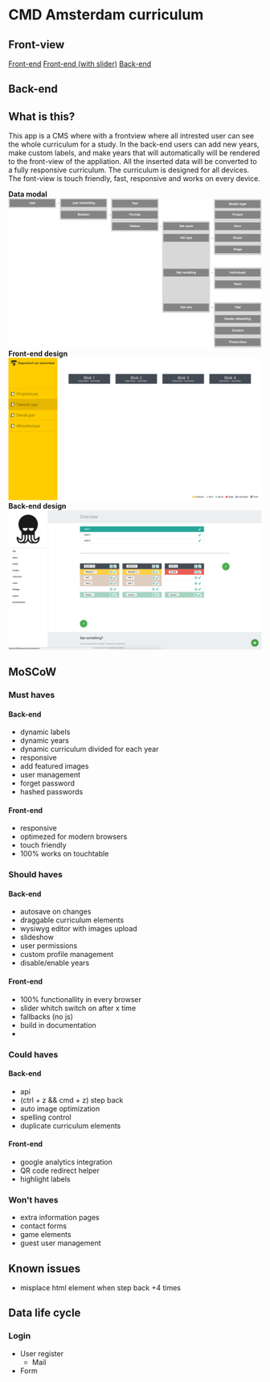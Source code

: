 # CMD Amsterdam curriculum

## Front-view
[Front-end](http://socialscoutagency.com/)
[Front-end (with slider)](http://socialscoutagency.com/)
[Back-end](http://socialscoutagency.com/cms)

## Back-end

## What is this?
This app is a CMS where with a frontview where all intrested user can see the whole curriculum for a study. In the back-end users can add new years, make custom labels, and make years that will automatically will be rendered to the front-view of the appliation.
All the inserted data will be converted to a fully responsive curriculum. The curriculum is designed for all devices. The font-view is touch friendly, fast, responsive and works on every device.

__Data modal__
![Flow](https://raw.githubusercontent.com/royvanderzon/cmd-curriculum/master/images/data.png)
__Front-end design__
![Flow](https://raw.githubusercontent.com/royvanderzon/cmd-curriculum/master/images/ontwerp.jpg)
__Back-end design__
![Flow](https://raw.githubusercontent.com/royvanderzon/cmd-curriculum/master/images/Back-end.png)

## MoSCoW
### Must haves
#### Back-end
- dynamic labels
- dynamic years
- dynamic curriculum divided for each year
- responsive
- add featured images
- user management
- forget password
- hashed passwords
#### Front-end
- responsive
- optimezed for modern browsers
- touch friendly
- 100% works on touchtable

### Should haves
#### Back-end
- autosave on changes
- draggable curriculum elements
- wysiwyg editor with images upload
- slideshow
- user permissions
- custom profile management
- disable/enable years
#### Front-end
- 100% functionallity in every browser
- slider whitch switch on after x time
- fallbacks (no js)
- build in documentation
- 

### Could haves
#### Back-end
- api
- (ctrl + z && cmd + z) step back
- auto image optimization
- spelling control
- duplicate curriculum elements
#### Front-end
- google analytics integration
- QR code redirect helper
- highlight labels

### Won't haves
- extra information pages
- contact forms
- game elements
- guest user management

## Known issues
- misplace html element when step back +4 times

## Data life cycle
### Login
- User register
	- Mail
- Form